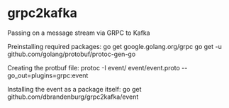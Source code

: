 # grpc2kafka
Passing on a message stream via GRPC to Kafka

Preinstalling required packages:
go get google.golang.org/grpc
go get -u github.com/golang/protobuf/protoc-gen-go

Creating the protbuf file:
protoc -I event/ event/event.proto --go_out=plugins=grpc:event

Installing the event as a package itself:
go get github.com/dbrandenburg/grpc2kafka/event
